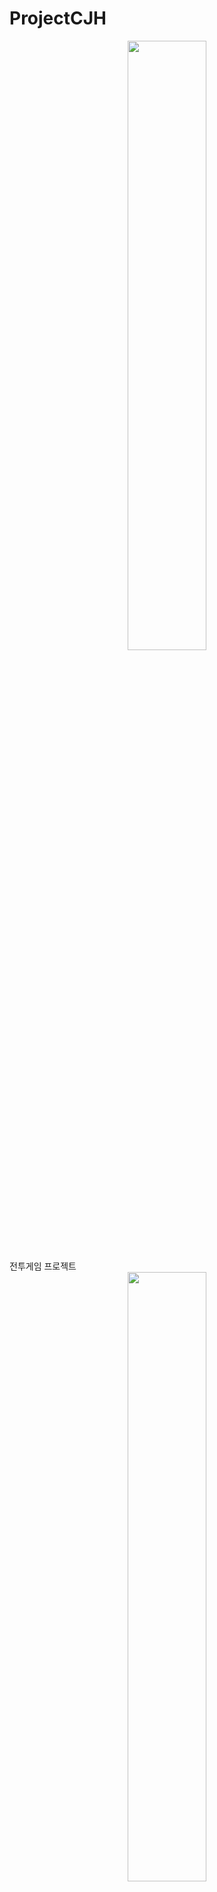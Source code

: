 # ProjectCJH
<div align="center"><img src="https://logowik.com/content/uploads/images/unreal-engine-icon6186.logowik.com.webp" width="50%"/></div>
전투게임 프로젝트

<div align="center"><img src="https://velog.velcdn.com/images/whwogur/post/3edc61a4-f5e4-4a1f-8f1f-fec62b313226/image.gif" width="50%"/></div>
